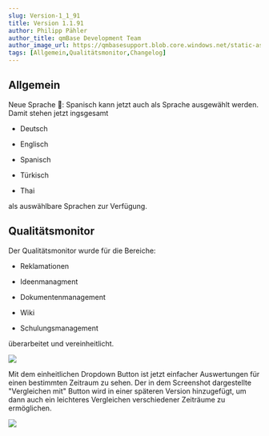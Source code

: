 ```yaml
---
slug: Version-1_1_91
title: Version 1.1.91
author: Philipp Pähler
author_title: qmBase Development Team
author_image_url: https://qmbasesupport.blob.core.windows.net/static-assets/img/persons/paehler_round.png
tags: [Allgemein,Qualitätsmonitor,Changelog]
---
```

## Allgemein

Neue Sprache 🎏: Spanisch kann jetzt auch als Sprache ausgewählt werden. Damit stehen jetzt ingsgesamt

*   Deutsch

*   Englisch

*   Spanisch

*   Türkisch

*   Thai

als auswählbare Sprachen zur Verfügung.

## Qualitätsmonitor

Der Qualitätsmonitor wurde für die Bereiche:

*   Reklamationen

*   Ideenmanagment

*   Dokumentenmanagement

*   Wiki

*   Schulungsmanagement

überarbeitet und vereinheitlicht.

![](https://caqadmin.blob.core.windows.net/releasenotes/76-images/mceclip1.png)

Mit dem einheitlichen Dropdown Button ist jetzt einfacher Auswertungen für einen bestimmten Zeitraum zu sehen. Der in dem Screenshot dargestellte "Vergleichen mit" Button wird in einer späteren Version hinzugefügt, um dann auch ein leichteres Vergleichen verschiedener Zeiträume zu ermöglichen.

![](https://caqadmin.blob.core.windows.net/releasenotes/76-images/mceclip0.png)